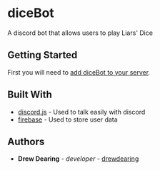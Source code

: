 # diceBot

A discord bot that allows users to play Liars' Dice

## Getting Started

First you will need to [add diceBot to your server](https://discordapp.com/oauth2/authorize?client_id=648964403508805642&scope=bot&permissions=75840).

## Built With

* [discord.js](https://discord.js.org) - Used to talk easily with discord
* [firebase](https://firebase.google.com/) - Used to store user data

## Authors

* **Drew Dearing** - *developer* - [drewdearing](https://github.com/drewdearing)
